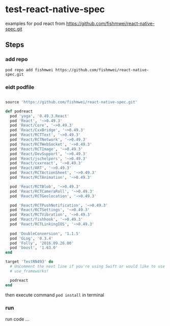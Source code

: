 # test-react-native-spec

examples for pod react from https://github.com/fishmwei/react-native-spec.git

## Steps

### add repo
`pod repo add fishmwei https://github.com/fishmwei/react-native-spec.git`

### eidt podfile
```ruby

source 'https://github.com/fishmwei/react-native-spec.git'

def podreact
  pod 'yoga', '0.49.3.React'
  pod 'React', '~>0.49.3'
  pod 'React/Core', '~>0.49.3'
  pod 'React/CxxBridge', '~>0.49.3'
  pod 'React/RCTText', '~>0.49.3'
  pod 'React/RCTNetwork', '~>0.49.3'
  pod 'React/RCTWebSocket', '~>0.49.3'
  pod 'React/RCTImage', '~>0.49.3'
  pod 'React/DevSupport', '~>0.49.3'
  pod 'React/jschelpers', '~>0.49.3'
  pod 'React/cxxreact', '~>0.49.3'
  pod 'React/ART', '~>0.49.3'
  pod 'React/RCTActionSheet', '~>0.49.3'
  pod 'React/RCTAnimation', '~>0.49.3'

  pod 'React/RCTBlob', '~>0.49.3'
  pod 'React/RCTCameraRoll', '~>0.49.3'
  pod 'React/RCTGeolocation', '~>0.49.3'

  pod 'React/RCTPushNotification', '~>0.49.3'
  pod 'React/RCTSettings', '~>0.49.3'
  pod 'React/RCTVibration', '~>0.49.3'
  pod 'React/fishhook', '~>0.49.3'
  pod 'React/RCTLinkingIOS', '~>0.49.3'
   
  pod 'DoubleConversion', '1.1.5'
  pod 'GLog', '0.3.4'
  pod 'Folly', '2016.09.26.00' 
  pod 'boost', '1.63.0'
end

target 'TestRN493' do
  # Uncomment the next line if you're using Swift or would like to use dynamic frameworks
  # use_frameworks!

  podreact
end

```
then execute command `pod install` in terminal  

### run 
run code ...
